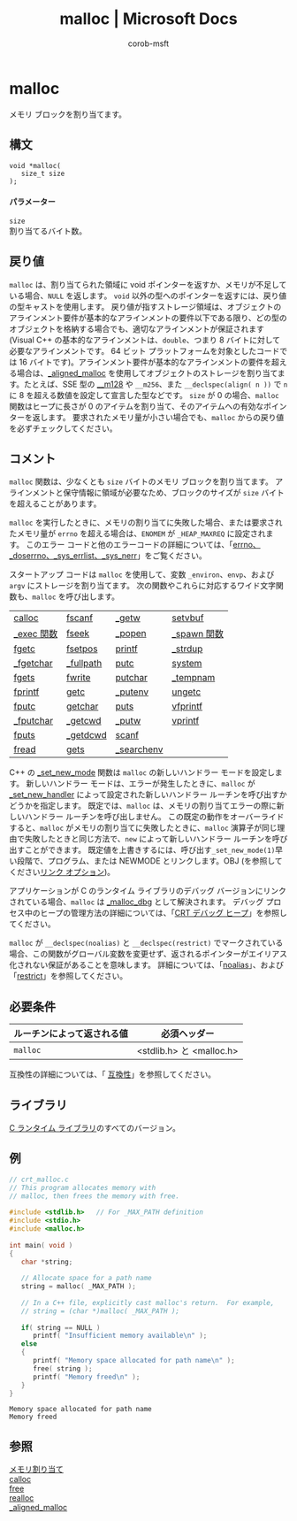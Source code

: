 ﻿---
title: malloc | Microsoft Docs
ms.custom: 
ms.date: 11/04/2016
ms.reviewer: 
ms.suite: 
ms.technology:
- cpp-standard-libraries
ms.tgt_pltfrm: 
ms.topic: reference
apiname:
- malloc
apilocation:
- msvcrt.dll
- msvcr80.dll
- msvcr90.dll
- msvcr100.dll
- msvcr100_clr0400.dll
- msvcr110.dll
- msvcr110_clr0400.dll
- msvcr120.dll
- msvcr120_clr0400.dll
- ucrtbase.dll
- api-ms-win-crt-heap-l1-1-0.dll
apitype: DLLExport
f1_keywords:
- malloc
dev_langs:
- C++
helpviewer_keywords:
- malloc function
- memory allocation
ms.assetid: 144fcee2-be34-4a03-bb7e-ed6d4b99eea0
caps.latest.revision: 
author: corob-msft
ms.author: corob
manager: ghogen
ms.workload:
- cplusplus
ms.openlocfilehash: 65b70ba6be4837a36d5987e60b1d7229134ceb99
ms.sourcegitcommit: 6002df0ac79bde5d5cab7bbeb9d8e0ef9920da4a
ms.translationtype: MT
ms.contentlocale: ja-JP
ms.lasthandoff: 02/14/2018
---
# <a name="malloc"></a>malloc
メモリ ブロックを割り当てます。  
  
## <a name="syntax"></a>構文  
  
```  
void *malloc(  
   size_t size   
);  
```  
  
#### <a name="parameters"></a>パラメーター  
 `size`  
 割り当てるバイト数。  
  
## <a name="return-value"></a>戻り値  
 `malloc` は、割り当てられた領域に void ポインターを返すか、メモリが不足している場合、`NULL` を返します。 `void` 以外の型へのポインターを返すには、戻り値の型キャストを使用します。 戻り値が指すストレージ領域は、オブジェクトのアラインメント要件が基本的なアラインメントの要件以下である限り、どの型のオブジェクトを格納する場合でも、適切なアラインメントが保証されます  (Visual C++ の基本的なアラインメントは、`double`、つまり 8 バイトに対して必要なアラインメントです。 64 ビット プラットフォームを対象としたコードでは 16 バイトです)。アラインメント要件が基本的なアラインメントの要件を超える場合は、[_aligned_malloc](../../c-runtime-library/reference/aligned-malloc.md) を使用してオブジェクトのストレージを割り当てます。たとえば、SSE 型の [__m128](../../cpp/m128.md) や `__m256`、また `__declspec(align( n ))` で `n` に 8 を超える数値を設定して宣言した型などです。 `size` が 0 の場合、`malloc` 関数はヒープに長さが 0 のアイテムを割り当て、そのアイテムへの有効なポインターを返します。 要求されたメモリ量が小さい場合でも、`malloc` からの戻り値を必ずチェックしてください。  
  
## <a name="remarks"></a>コメント  
 `malloc` 関数は、少なくとも `size` バイトのメモリ ブロックを割り当てます。 アラインメントと保守情報に領域が必要なため、ブロックのサイズが `size` バイトを超えることがあります。  
  
 `malloc` を実行したときに、メモリの割り当てに失敗した場合、または要求されたメモリ量が `errno` を超える場合は、`ENOMEM` が `_HEAP_MAXREQ` に設定されます。 このエラー コードと他のエラーコードの詳細については、「[errno、_doserrno、_sys_errlist、_sys_nerr](../../c-runtime-library/errno-doserrno-sys-errlist-and-sys-nerr.md)」をご覧ください。  
  
 スタートアップ コードは `malloc` を使用して、変数 `_environ`、`envp`、および `argv` にストレージを割り当てます。 次の関数やこれらに対応するワイド文字関数も、`malloc` を呼び出します。  
  
|||||  
|-|-|-|-|  
|[calloc](../../c-runtime-library/reference/calloc.md)|[fscanf](../../c-runtime-library/reference/fscanf-fscanf-l-fwscanf-fwscanf-l.md)|[_getw](../../c-runtime-library/reference/getw.md)|[setvbuf](../../c-runtime-library/reference/setvbuf.md)|  
|[_exec 関数](../../c-runtime-library/exec-wexec-functions.md)|[fseek](../../c-runtime-library/reference/fseek-fseeki64.md)|[_popen](../../c-runtime-library/reference/popen-wpopen.md)|[_spawn 関数](../../c-runtime-library/spawn-wspawn-functions.md)|  
|[fgetc](../../c-runtime-library/reference/fgetc-fgetwc.md)|[fsetpos](../../c-runtime-library/reference/fsetpos.md)|[printf](../../c-runtime-library/reference/printf-printf-l-wprintf-wprintf-l.md)|[_strdup](../../c-runtime-library/reference/strdup-wcsdup-mbsdup.md)|  
|[_fgetchar](../../c-runtime-library/reference/fgetc-fgetwc.md)|[_fullpath](../../c-runtime-library/reference/fullpath-wfullpath.md)|[putc](../../c-runtime-library/reference/putc-putwc.md)|[system](../../c-runtime-library/reference/system-wsystem.md)|  
|[fgets](../../c-runtime-library/reference/fgets-fgetws.md)|[fwrite](../../c-runtime-library/reference/fwrite.md)|[putchar](../../c-runtime-library/reference/putc-putwc.md)|[_tempnam](../../c-runtime-library/reference/tempnam-wtempnam-tmpnam-wtmpnam.md)|  
|[fprintf](../../c-runtime-library/reference/fprintf-fprintf-l-fwprintf-fwprintf-l.md)|[getc](../../c-runtime-library/reference/getc-getwc.md)|[_putenv](../../c-runtime-library/reference/putenv-wputenv.md)|[ungetc](../../c-runtime-library/reference/ungetc-ungetwc.md)|  
|[fputc](../../c-runtime-library/reference/fputc-fputwc.md)|[getchar](../../c-runtime-library/reference/getc-getwc.md)|[puts](../../c-runtime-library/reference/puts-putws.md)|[vfprintf](../../c-runtime-library/reference/vfprintf-vfprintf-l-vfwprintf-vfwprintf-l.md)|  
|[_fputchar](../../c-runtime-library/reference/fputc-fputwc.md)|[_getcwd](../../c-runtime-library/reference/getcwd-wgetcwd.md)|[_putw](../../c-runtime-library/reference/putw.md)|[vprintf](../../c-runtime-library/reference/vprintf-vprintf-l-vwprintf-vwprintf-l.md)|  
|[fputs](../../c-runtime-library/reference/fputs-fputws.md)|[_getdcwd](../../c-runtime-library/reference/getcwd-wgetcwd.md)|[scanf](../../c-runtime-library/reference/scanf-scanf-l-wscanf-wscanf-l.md)||  
|[fread](../../c-runtime-library/reference/fread.md)|[gets](../../c-runtime-library/gets-getws.md)|[_searchenv](../../c-runtime-library/reference/searchenv-wsearchenv.md)||  
  
 C++ の [_set_new_mode](../../c-runtime-library/reference/set-new-mode.md) 関数は `malloc` の新しいハンドラー モードを設定します。 新しいハンドラー モードは、エラーが発生したときに、`malloc` が [_set_new_handler](../../c-runtime-library/reference/set-new-handler.md) によって設定された新しいハンドラー ルーチンを呼び出すかどうかを指定します。 既定では、`malloc` は、メモリの割り当てエラーの際に新しいハンドラー ルーチンを呼び出しません。 この既定の動作をオーバーライドすると、`malloc` がメモリの割り当てに失敗したときに、`malloc` 演算子が同じ理由で失敗したときと同じ方法で、`new` によって新しいハンドラー ルーチンを呼び出すことができます。 既定値を上書きするには、呼び出す`_set_new_mode(1)`早い段階で、プログラム、または NEWMODE とリンクします。OBJ (を参照してください[リンク オプション](../../c-runtime-library/link-options.md))。  
  
 アプリケーションが C のランタイム ライブラリのデバッグ バージョンにリンクされている場合、`malloc` は [_malloc_dbg](../../c-runtime-library/reference/malloc-dbg.md) として解決されます。 デバッグ プロセス中のヒープの管理方法の詳細については、「[CRT デバッグ ヒープ](/visualstudio/debugger/crt-debug-heap-details)」を参照してください。  
  
 `malloc` が `__declspec(noalias)` と `__declspec(restrict)` でマークされている場合、この関数がグローバル変数を変更せず、返されるポインターがエイリアス化されない保証があることを意味します。 詳細については、「[noalias](../../cpp/noalias.md)」、および「[restrict](../../cpp/restrict.md)」を参照してください。  
  
## <a name="requirements"></a>必要条件  
  
|ルーチンによって返される値|必須ヘッダー|  
|-------------|---------------------|  
|`malloc`|\<stdlib.h> と \<malloc.h>|  
  
 互換性の詳細については、「 [互換性](../../c-runtime-library/compatibility.md)」を参照してください。  
  
## <a name="libraries"></a>ライブラリ  
 [C ランタイム ライブラリ](../../c-runtime-library/crt-library-features.md)のすべてのバージョン。  
  
## <a name="example"></a>例  
  
```C  
// crt_malloc.c  
// This program allocates memory with  
// malloc, then frees the memory with free.  
  
#include <stdlib.h>   // For _MAX_PATH definition  
#include <stdio.h>  
#include <malloc.h>  
  
int main( void )  
{  
   char *string;  
  
   // Allocate space for a path name  
   string = malloc( _MAX_PATH );  
  
   // In a C++ file, explicitly cast malloc's return.  For example,   
   // string = (char *)malloc( _MAX_PATH );  
  
   if( string == NULL )  
      printf( "Insufficient memory available\n" );  
   else  
   {  
      printf( "Memory space allocated for path name\n" );  
      free( string );  
      printf( "Memory freed\n" );  
   }  
}  
```  
  
```Output  
Memory space allocated for path name  
Memory freed  
```  
  
## <a name="see-also"></a>参照  
 [メモリ割り当て](../../c-runtime-library/memory-allocation.md)   
 [calloc](../../c-runtime-library/reference/calloc.md)   
 [free](../../c-runtime-library/reference/free.md)   
 [realloc](../../c-runtime-library/reference/realloc.md)   
 [_aligned_malloc](../../c-runtime-library/reference/aligned-malloc.md)
